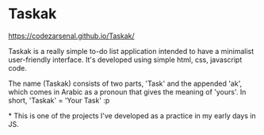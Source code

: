 # Taskak

https://codezarsenal.github.io/Taskak/

Taskak is a really simple to-do list application intended to have a minimalist user-friendly interface. It's developed using simple html, css, javascript code.

The name (Taskak) consists of two parts, 'Task' and the appended 'ak', which comes in Arabic as a pronoun that gives the meaning of 'yours'. In short, 'Taskak' = 'Your Task' :p

\* This is one of the projects I've developed as a practice in my early days in JS.
